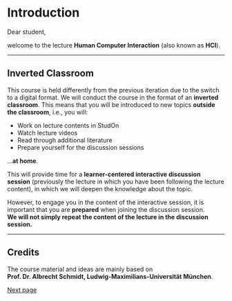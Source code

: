 # Introduction

Dear student,

welcome to the lecture **Human Computer Interaction** (also known as **HCI**).

---

## Inverted Classroom

This course is held differently from the previous iteration due to the switch to a digital format. We will conduct the course in the format of an **inverted classroom**. This means that you will be introduced to new topics **outside the classroom**, i.e., you will:

- Work on lecture contents in StudOn  
- Watch lecture videos  
- Read through additional literature  
- Prepare yourself for the discussion sessions  

...**at home**.

This will provide time for a **learner-centered interactive discussion session** (previously the lecture in which you have been following the lecture content), in which we will deepen the knowledge about the topic.

However, to engage you in the content of the interactive session, it is important that you are **prepared** when joining the discussion session.  
**We will not simply repeat the content of the lecture in the discussion session.**

---

## Credits

The course material and ideas are mainly based on  
**Prof. Dr. Albrecht Schmidt, Ludwig-Maximilians-Universität München**.

[Next page](/WebPage/Instructions/page2.md)